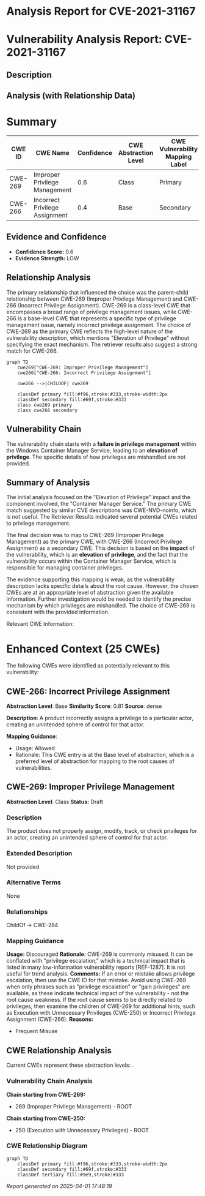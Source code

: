# Analysis Report for CVE-2021-31167

# Vulnerability Analysis Report: CVE-2021-31167

## Description



## Analysis (with Relationship Data)

# Summary
| CWE ID | CWE Name | Confidence | CWE Abstraction Level | CWE Vulnerability Mapping Label | CWE-Vulnerability Mapping Notes |
|---|---|---|---|---|---|
| CWE-269 | Improper Privilege Management | 0.6 | Class | Primary | Discouraged |
| CWE-266 | Incorrect Privilege Assignment | 0.4 | Base | Secondary | Allowed |

## Evidence and Confidence

*   **Confidence Score:** 0.6
*   **Evidence Strength:** LOW

## Relationship Analysis
The primary relationship that influenced the choice was the parent-child relationship between CWE-269 (Improper Privilege Management) and CWE-266 (Incorrect Privilege Assignment). CWE-269 is a class-level CWE that encompasses a broad range of privilege management issues, while CWE-266 is a base-level CWE that represents a specific type of privilege management issue, namely incorrect privilege assignment. The choice of CWE-269 as the primary CWE reflects the high-level nature of the vulnerability description, which mentions "Elevation of Privilege" without specifying the exact mechanism. The retriever results also suggest a strong match for CWE-266.

```mermaid
graph TD
    cwe269["CWE-269: Improper Privilege Management"]
    cwe266["CWE-266: Incorrect Privilege Assignment"]

    cwe266 -->|CHILDOF| cwe269

    classDef primary fill:#f96,stroke:#333,stroke-width:2px
    classDef secondary fill:#69f,stroke:#333
    class cwe269 primary
    class cwe266 secondary
```

## Vulnerability Chain
The vulnerability chain starts with a **failure in privilege management** within the Windows Container Manager Service, leading to an **elevation of privilege**. The specific details of how privileges are mishandled are not provided.

## Summary of Analysis
The initial analysis focused on the "Elevation of Privilege" impact and the component involved, the "Container Manager Service." The primary CWE match suggested by similar CVE descriptions was CWE-NVD-noinfo, which is not useful. The Retriever Results indicated several potential CWEs related to privilege management.

The final decision was to map to CWE-269 (Improper Privilege Management) as the primary CWE, with CWE-266 (Incorrect Privilege Assignment) as a secondary CWE. This decision is based on the **impact** of the vulnerability, which is an **elevation of privilege**, and the fact that the vulnerability occurs within the Container Manager Service, which is responsible for managing container privileges.

The evidence supporting this mapping is weak, as the vulnerability description lacks specific details about the root cause. However, the chosen CWEs are at an appropriate level of abstraction given the available information. Further investigation would be needed to identify the precise mechanism by which privileges are mishandled. The choice of CWE-269 is consistent with the provided information.

Relevant CWE Information:

# Enhanced Context (25 CWEs)
The following CWEs were identified as potentially relevant to this vulnerability:

## CWE-266: Incorrect Privilege Assignment
**Abstraction Level**: Base
**Similarity Score**: 0.81
**Source**: dense

**Description**:
A product incorrectly assigns a privilege to a particular actor, creating an unintended sphere of control for that actor.

**Mapping Guidance**:
- Usage: Allowed
- Rationale: This CWE entry is at the Base level of abstraction, which is a preferred level of abstraction for mapping to the root causes of vulnerabilities.

## CWE-269: Improper Privilege Management
**Abstraction Level**: Class
**Status:** Draft

### Description
The product does not properly assign, modify, track, or check privileges for an actor, creating an unintended sphere of control for that actor.

### Extended Description
Not provided

### Alternative Terms
None

### Relationships
ChildOf -> CWE-284

### Mapping Guidance
**Usage:** Discouraged
**Rationale:** CWE-269 is commonly misused. It can be conflated with "privilege escalation," which is a technical impact that is listed in many low-information vulnerability reports [REF-1287]. It is not useful for trend analysis.
**Comments:** If an error or mistake allows privilege escalation, then use the CWE ID for that mistake. Avoid using CWE-269 when only phrases such as "privilege escalation" or "gain privileges" are available, as these indicate technical impact of the vulnerability - not the root cause weakness. If the root cause seems to be directly related to privileges, then examine the children of CWE-269 for additional hints, such as Execution with Unnecessary Privileges (CWE-250) or Incorrect Privilege Assignment (CWE-266).
**Reasons:**
- Frequent Misuse


## CWE Relationship Analysis

Current CWEs represent these abstraction levels: .


### Vulnerability Chain Analysis

**Chain starting from CWE-269:**
- 269 (Improper Privilege Management) - ROOT


**Chain starting from CWE-250:**
- 250 (Execution with Unnecessary Privileges) - ROOT



### CWE Relationship Diagram

```mermaid
graph TD
    classDef primary fill:#f96,stroke:#333,stroke-width:2px
    classDef secondary fill:#69f,stroke:#333
    classDef tertiary fill:#9e9,stroke:#333
```



*Report generated on 2025-04-01 17:48:19*
